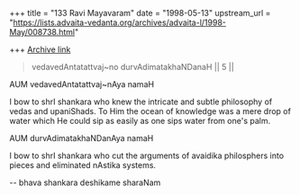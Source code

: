 +++
title = "133 Ravi Mayavaram"
date = "1998-05-13"
upstream_url = "https://lists.advaita-vedanta.org/archives/advaita-l/1998-May/008738.html"

+++
[Archive link](https://lists.advaita-vedanta.org/archives/advaita-l/1998-May/008738.html)

> vedavedAntatattvaj~no durvAdimatakhaNDanaH || 5 ||

AUM vedavedAntatattvaj~nAya namaH

I bow to shrI shankara who knew the intricate and subtle philosophy of
vedas and upaniShads.  To Him the ocean of knowledge was a mere drop
of water which He could sip as easily as one sips water from one's
palm.

AUM durvAdimatakhaNDanAya namaH

I bow to shrI shankara who cut the arguments of avaidika philosphers
into pieces and eliminated nAstika systems.

--
bhava shankara deshikame sharaNam

